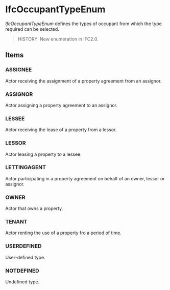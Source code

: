 # IfcOccupantTypeEnum

_IfcOccupantTypeEnum_ defines the types of occupant from which the type required can be selected.

> HISTORY&nbsp; New enumeration in IFC2.0.

## Items

### ASSIGNEE
Actor receiving the assignment of a property agreement from an assignor.

### ASSIGNOR
Actor assigning a property agreement to an assignor.

### LESSEE
Actor receiving the lease of a property from a lessor.

### LESSOR
Actor leasing a property to a lessee.

### LETTINGAGENT
Actor participating in a property agreement on behalf of an owner, lessor or assignor.

### OWNER
Actor that owns a property.

### TENANT
Actor renting the use of a property fro a period of time.

### USERDEFINED
User-defined type.

### NOTDEFINED
Undefined type.

